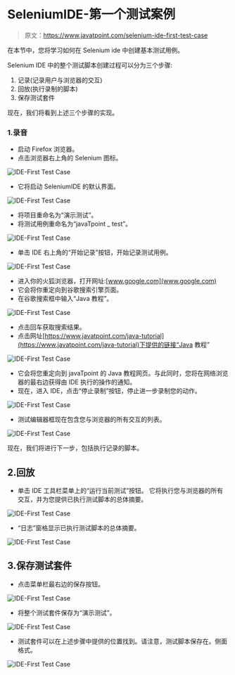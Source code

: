 # SeleniumIDE-第一个测试案例

> 原文：<https://www.javatpoint.com/selenium-ide-first-test-case>

在本节中，您将学习如何在 Selenium ide 中创建基本测试用例。

Selenium IDE 中的整个测试脚本创建过程可以分为三个步骤:

1.  记录(记录用户与浏览器的交互)
2.  回放(执行录制的脚本)
3.  保存测试套件

现在，我们将看到上述三个步骤的实现。

### 1.录音

*   启动 Firefox 浏览器。
*   点击浏览器右上角的 Selenium 图标。

![IDE-First Test Case](img/cb27707a54306e426953ba91a2d434d7.png)

*   它将启动 SeleniumIDE 的默认界面。

![IDE-First Test Case](img/272bf96446de9a76cb42f6ef1401ca8f.png)

*   将项目重命名为“演示测试”。
*   将测试用例重命名为“javaTpoint _ test”。

![IDE-First Test Case](img/1cce2ce681ab54394d8090c8e0d4d650.png)

*   单击 IDE 右上角的“开始记录”按钮，开始记录测试用例。

![IDE-First Test Case](img/9f245be0f3fe9cdd45cb9ecee7cf1b6f.png)

*   进入你的火狐浏览器，打开网址:[www.google.com](www.google.com)
*   它会将你重定向到谷歌搜索引擎页面。
*   在谷歌搜索框中输入“Java 教程”。

![IDE-First Test Case](img/969ffcdbd5b20f4f45d8cf5946598edb.png)

*   点击回车获取搜索结果。
*   点击网址[https://www.javatpoint.com/java-tutorial](https://www.javatpoint.com/java-tutorial)下提供的链接“Java 教程”

![IDE-First Test Case](img/7390cdbe3a2f3b5ccbc4ed68aae08738.png)

*   它会将您重定向到 javaTpoint 的 Java 教程网页。与此同时，您将在网络浏览器的最右边获得由 IDE 执行的操作的通知。
*   现在，进入 IDE，点击“停止录制”按钮，停止进一步录制您的动作。

![IDE-First Test Case](img/fa80cb79137e8c31ec24e24d5d94e0d7.png)

*   测试编辑器框现在包含您与浏览器的所有交互的列表。

![IDE-First Test Case](img/1eb3387572797e9e3a3fb8897c6a5972.png)

现在，我们将进行下一步，包括执行记录的脚本。

## 2.回放

*   单击 IDE 工具栏菜单上的“运行当前测试”按钮。
    它将执行您与浏览器的所有交互，并为您提供已执行测试脚本的总体摘要。

![IDE-First Test Case](img/17b157366e7e82dbc3f4453031094b02.png)

*   “日志”窗格显示已执行测试脚本的总体摘要。

![IDE-First Test Case](img/9a7225b4639085b0e89ec948a8bb248c.png)

## 3.保存测试套件

*   点击菜单栏最右边的保存按钮。

![IDE-First Test Case](img/321a710630ad1e1a7c5442fa17088f28.png)

*   将整个测试套件保存为“演示测试”。

![IDE-First Test Case](img/2fa455a7b27148f72ac5cf1e3f9e4a14.png)

*   测试套件可以在上述步骤中提供的位置找到。请注意，测试脚本保存在。侧面格式。

![IDE-First Test Case](img/47a5e5b1745fbc779588f8ed99449935.png)